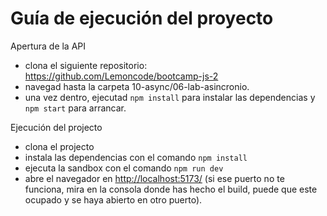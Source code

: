 # Guía de ejecución del proyecto

Apertura de la API

- clona el siguiente repositorio: <https://github.com/Lemoncode/bootcamp-js-2>
- navegad hasta la carpeta 10-async/06-lab-asincronio.
- una vez dentro, ejecutad `npm install` para instalar las dependencias y `npm start` para arrancar.

Ejecución del projecto

- clona el projecto
- instala las dependencias con el comando `npm install`
- ejecuta la sandbox con el comando `npm run dev`
- abre el navegador en <http://localhost:5173/> (si ese puerto no te funciona, mira en la consola donde has hecho el build, puede que este ocupado y se haya abierto en otro puerto).
